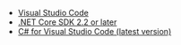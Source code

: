 * [Visual Studio Code](https://code.visualstudio.com/download)
* [.NET Core SDK 2.2 or later](https://www.microsoft.com/net/download/all)
* [C# for Visual Studio Code (latest version)](https://marketplace.visualstudio.com/items?itemName=ms-vscode.csharp)
